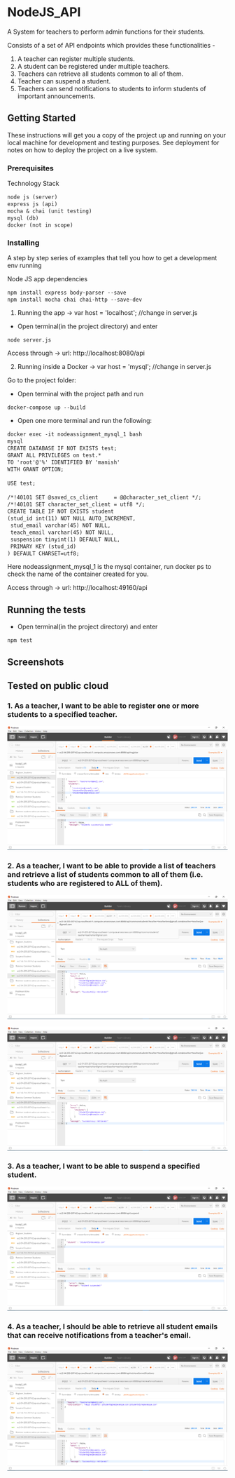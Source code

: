 # NodeJS_API

A System for teachers to perform admin functions for their students. 

Consists of a set of API endpoints which provides these functionalities -
  1. A teacher can register multiple students.
  2. A student can be registered under multiple teachers.
  3. Teachers can retrieve all students common to all of them.
  4. Teacher can suspend a student.
  5. Teachers can send notifications to students to inform students of important announcements.

## Getting Started

These instructions will get you a copy of the project up and running on your local machine for development and testing purposes. See deployment for notes on how to deploy the project on a live system.

### Prerequisites

Technology Stack
```
node js (server)
express js (api)
mocha & chai (unit testing)
mysql (db)
docker (not in scope)
```

### Installing

A step by step series of examples that tell you how to get a development env running

Node JS app dependencies
```
npm install express body-parser --save
npm install mocha chai chai-http --save-dev
```

1. Running the app ->
  var host = 'localhost';   //change in server.js

 * Open terminal(in the project directory) and enter
```
node server.js
```
Access through ->
url: http://localhost:8080/api


2. Running inside a Docker ->
  var host = 'mysql';    //change in server.js 

Go to the project folder:
  * Open terminal with the project path and run 
```
docker-compose up --build
```
  * Open one more terminal and run the following:
 ```
docker exec -it nodeassignment_mysql_1 bash     
mysql
CREATE DATABASE IF NOT EXISTS test;
GRANT ALL PRIVILEGES on test.*
TO 'root'@'%' IDENTIFIED BY 'manish'
WITH GRANT OPTION;

USE test;

/*!40101 SET @saved_cs_client     = @@character_set_client */;
/*!40101 SET character_set_client = utf8 */;
CREATE TABLE IF NOT EXISTS student 
(stud_id int(11) NOT NULL AUTO_INCREMENT,
  stud_email varchar(45) NOT NULL,
  teach_email varchar(45) NOT NULL,
  suspension tinyint(1) DEFAULT NULL,
  PRIMARY KEY (stud_id)
) DEFAULT CHARSET=utf8;
 ```
Here nodeassignment_mysql_1 is the mysql container, run docker ps to check the name of the container created for you. 

Access through ->
url: http://localhost:49160/api

## Running the tests

* Open terminal(in the project directory) and enter
```
npm test
```

## Screenshots
## Tested on public cloud

### 1. As a teacher, I want to be able to register one or more students to a specified teacher.
![alt text](/screens/api_register.png "Title")

### 2. As a teacher, I want to be able to provide a list of teachers and retrieve a list of students common to all of them (i.e. students who are registered to ALL of them).
![alt text](/screens/api_commonstudents_singleteacher.png "Title")

![alt text](/screens/api_commonstudents_multipleteachers.png "Title")


### 3. As a teacher, I want to be able to suspend a specified student.
![alt text](/screens/api_suspend.png "Title")


### 4. As a teacher, I should be able to retrieve all student emails that can receive notifications from a teacher's email.
![alt text](/screens/api_retreivenotifications.png "Title")


